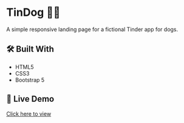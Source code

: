 # TinDog 🐶💘

A simple responsive landing page for a fictional Tinder app for dogs.

## 🛠️ Built With
- HTML5
- CSS3
- Bootstrap 5

## 🚀 Live Demo
[Click here to view](https://sameekshacodes.github.io/tindog-bootstrap/)

